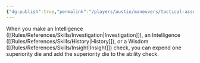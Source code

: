 ```yaml
---
{"dg-publish":true,"permalink":"/players/austin/maneuvers/tactical-assessment/"}
---
```


When you make an Intelligence ([[Rules/References/Skills/Investigation\|Investigation]]), an Intelligence ([[Rules/References/Skills/History\|History]]), or a Wisdom ([[Rules/References/Skills/Insight\|Insight]]) check, you can expend one superiority die and add the superiority die to the ability check.